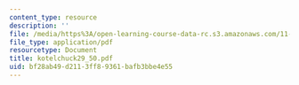 ```yaml
---
content_type: resource
description: ''
file: /media/https%3A/open-learning-course-data-rc.s3.amazonaws.com/11-423-information-and-communication-technologies-in-community-development-spring-2004/bf28ab49d2113ff89361bafb3bbe4e55_kotelchuck29_50.pdf
file_type: application/pdf
resourcetype: Document
title: kotelchuck29_50.pdf
uid: bf28ab49-d211-3ff8-9361-bafb3bbe4e55
---
```

